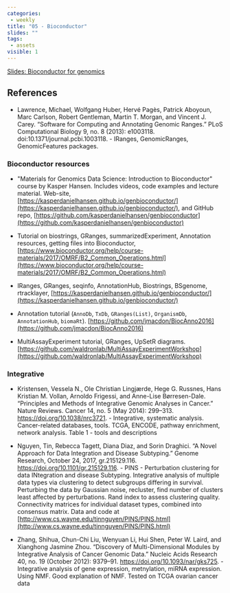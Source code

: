 ```yaml
---
categories:
 - weekly
title: "05 - Bioconductor"
slides: ""
tags:
 - assets
visible: 1
---
```


[Slides: Bioconductor for genomics]({{site.baseurl}}/assets/05_Bioconductor/01_Bioconductor.pdf)  
<!--
[Exercise: `naive_exact.R` - naive exact matching]({{site.baseurl}}/assets/04_Alignment/lab/naive_exact.R)  
-->

## References

- Lawrence, Michael, Wolfgang Huber, Hervé Pagès, Patrick Aboyoun, Marc Carlson, Robert Gentleman, Martin T. Morgan, and Vincent J. Carey. “Software for Computing and Annotating Genomic Ranges.” PLoS Computational Biology 9, no. 8 (2013): e1003118. doi:10.1371/journal.pcbi.1003118. - IRanges, GenomicRanges, GenomicFeatures packages.

### Bioconductor resources

- "Materials for Genomics Data Science: Introduction to Bioconductor" course by Kasper Hansen. Includes videos, code examples and lecture material. Web-site, [https://kasperdanielhansen.github.io/genbioconductor/](https://kasperdanielhansen.github.io/genbioconductor/), and GitHub repo, [https://github.com/kasperdanielhansen/genbioconductor](https://github.com/kasperdanielhansen/genbioconductor)
 
- Tutorial on biostrings, GRanges, summarizedExperiment, Annotation resources, getting files into Bioconductor, [https://www.bioconductor.org/help/course-materials/2017/OMRF/B2_Common_Operations.html](https://www.bioconductor.org/help/course-materials/2017/OMRF/B2_Common_Operations.html)

- IRanges, GRanges, seqinfo, AnnotationHub, Biostrings, BSgenome, rtracklayer, [https://kasperdanielhansen.github.io/genbioconductor/](https://kasperdanielhansen.github.io/genbioconductor/)

- Annotation tutorial (`AnnoDb`, `TxDb`, `GRanges(List)`, `OrganismDb`, `AnnotationHub`, `biomaRt`).   [https://github.com/jmacdon/BiocAnno2016](https://github.com/jmacdon/BiocAnno2016)

- MultiAssayExperiment tutorial, GRanges, UpSetR diagrams. [https://github.com/waldronlab/MultiAssayExperimentWorkshop](https://github.com/waldronlab/MultiAssayExperimentWorkshop)

### Integrative

- Kristensen, Vessela N., Ole Christian Lingjærde, Hege G. Russnes, Hans Kristian M. Vollan, Arnoldo Frigessi, and Anne-Lise Børresen-Dale. “Principles and Methods of Integrative Genomic Analyses in Cancer.” Nature Reviews. Cancer 14, no. 5 (May 2014): 299–313. https://doi.org/10.1038/nrc3721. - Integrative, systematic analysis. Cancer-related databases, tools. TCGA, ENCODE, pathway enrichment, network analysis. Table 1 - tools and descriptions

- Nguyen, Tin, Rebecca Tagett, Diana Diaz, and Sorin Draghici. “A Novel Approach for Data Integration and Disease Subtyping.” Genome Research, October 24, 2017, gr.215129.116. https://doi.org/10.1101/gr.215129.116. - PINS - Perturbation clustering for data INtegration and disease Subtyping. Integrative analysis of multiple data types via clustering to detect subgroups differing in survival. Perturbing the data by Gaussian noise, recluster, find number of clusters least affected by perturbations. Rand index to assess clustering quality. Connectivity matrices for individual dataset types, combined into consensus matrix. Data and code at [http://www.cs.wayne.edu/tinnguyen/PINS/PINS.html](http://www.cs.wayne.edu/tinnguyen/PINS/PINS.html)

- Zhang, Shihua, Chun-Chi Liu, Wenyuan Li, Hui Shen, Peter W. Laird, and Xianghong Jasmine Zhou. “Discovery of Multi-Dimensional Modules by Integrative Analysis of Cancer Genomic Data.” Nucleic Acids Research 40, no. 19 (October 2012): 9379–91. https://doi.org/10.1093/nar/gks725. - Integrative analysis of gene expression, metnylation, miRNA expression. Using NMF. Good explanation of NMF. Tested on TCGA ovarian cancer data
